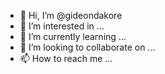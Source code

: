 - 👋 Hi, I’m @gideondakore
- 👀 I’m interested in ...
- 🌱 I’m currently learning ...
- 💞️ I’m looking to collaborate on ...
- 📫 How to reach me ...

<!---
gideondakore/gideondakore is a ✨ special ✨ repository because its `README.md` (this file) appears on your GitHub profile.
You can click the Preview link to take a look at your changes.
--->

